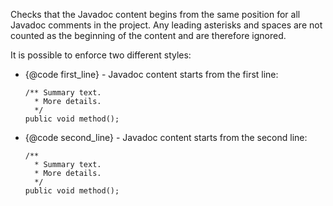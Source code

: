 Checks that the Javadoc content begins from the same position for all
Javadoc comments in the project. Any leading asterisks and spaces are
not counted as the beginning of the content and are therefore ignored.

It is possible to enforce two different styles:

-   {@code first\_line} - Javadoc content starts from the first line:

        /** Summary text.
          * More details.
          */
        public void method();
                    

-   {@code second\_line} - Javadoc content starts from the second line:

        /**
          * Summary text.
          * More details.
          */
        public void method();
